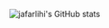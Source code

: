 ![jafarlihi's GitHub stats](https://github-readme-stats.vercel.app/api?username=jafarlihi&show_icons=true&theme=dark&hide=commits,prs,issues,contribs&hide_rank=true&hide_title=true)
